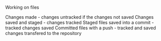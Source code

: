 Working on files

Changes made - changes untracked if the changes not saved
Changes saved and staged - changes tracked
Staged files saved into a commit - tracked changes saved
Committed files with a push - tracked and saved changes transfered to the repository